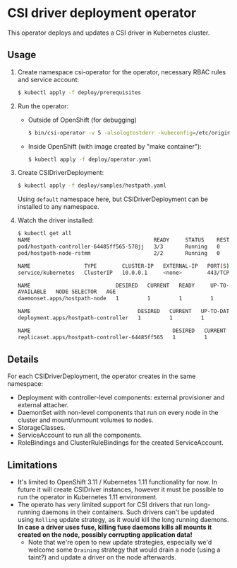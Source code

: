 # CSI driver deployment operator

This operator deploys and updates a CSI driver in Kubernetes cluster.

## Usage

1. Create namespace csi-operator for the operator, necessary RBAC rules and service account:
    ```bash
    $ kubectl apply -f deploy/prerequisites
    ```

2. Run the operator:

    * Outside of OpenShift (for debugging)
      ```bash
      $ bin/csi-operator -v 5 -alsologtostderr -kubeconfig=/etc/origin/master/admin.kubeconfig
      ```
     
    * Inside OpenShift (with image created by "make container"):
      ```bash
      $ kubectl apply -f deploy/operator.yaml
      ```

3. Create CSIDriverDeployment:
    ```bash
    $ kubectl apply -f deploy/samples/hostpath.yaml
    ```
    Using `default` namespace here, but CSIDriverDeployment can be installed to any namespace.
   
4. Watch the driver installed:
    ```bash
    $ kubectl get all
    NAME                                       READY     STATUS    RESTARTS   AGE
    pod/hostpath-controller-64485ff565-578jj   3/3       Running   0          109s
    pod/hostpath-node-rstmm                    2/2       Running   0          109s
    
    NAME                 TYPE        CLUSTER-IP   EXTERNAL-IP   PORT(S)   AGE
    service/kubernetes   ClusterIP   10.0.0.1     <none>        443/TCP   6m8s
    
    NAME                           DESIRED   CURRENT   READY     UP-TO-DATE   
    AVAILABLE   NODE SELECTOR   AGE
    daemonset.apps/hostpath-node   1         1         1         1            1           <none>          109s
    
    NAME                                  DESIRED   CURRENT   UP-TO-DATE   AVAILABLE   AGE
    deployment.apps/hostpath-controller   1         1         1            1           109s
    
    NAME                                             DESIRED   CURRENT   READY     AGE
    replicaset.apps/hostpath-controller-64485ff565   1         1         1         109s
    ```

## Details

For each CSIDriverDeployment, the operator creates in the same namespace:

* Deployment with controller-level components: external provisioner and external attacher.
* DaemonSet with non-level components that run on every node in the cluster and mount/unmount volumes to nodes.
* StorageClasses.
* ServiceAccount to run all the components.
* RoleBindings and ClusterRuleBindings for the created ServiceAccount.

## Limitations

* It's limited to OpenShift 3.11 / Kubernetes 1.11 functionality for now. In future it will create CSIDriver instances, however it must be possible to run the operator in Kubernetes 1.11 environment.
* The operato has very limited support for CSI drivers that run long-running daemons in their containers. Such drivers can't be updated using `Rolling` update strategy, as it would kill the long running daemons. **In case a driver uses fuse, killing fuse daemons kills all mounts it created on the node, possibly corrupting application data!**
    * Note that we're open to new update strategies, especially we'd welcome some `Draining` strategy that would drain a node (using a taint?) and update a driver on the node afterwards.
